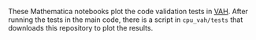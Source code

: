 These Mathematica notebooks plot the code validation tests in [VAH](https://github.com/mjmcnelis/cpu_vah). After running the tests in the main code, there is a script in `cpu_vah/tests` that downloads this repository to plot the results.
